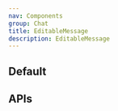 ```yaml
---
nav: Components
group: Chat
title: EditableMessage
description: EditableMessage
---
```


## Default

<code src="./demos/index.tsx" center></code>

## APIs

<API></API>
